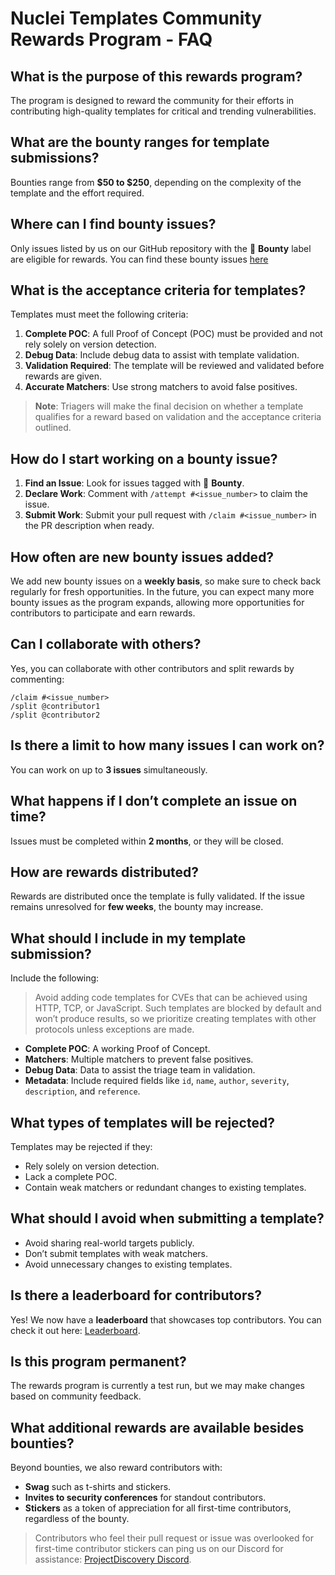 # Nuclei Templates Community Rewards Program - FAQ

## What is the purpose of this rewards program?
The program is designed to reward the community for their efforts in contributing high-quality templates for critical and trending vulnerabilities.

## What are the bounty ranges for template submissions?
Bounties range from **$50 to $250**, depending on the complexity of the template and the effort required.

## Where can I find bounty issues?
Only issues listed by us on our GitHub repository with the 💎 **Bounty** label are eligible for rewards. You can find these bounty issues [here](https://github.com/projectdiscovery/nuclei-templates/issues?q=is%3Aissue%20state%3Aopen%20label%3A%22%F0%9F%92%8E%20Bounty%22)

## What is the acceptance criteria for templates?
Templates must meet the following criteria:
1. **Complete POC**: A full Proof of Concept (POC) must be provided and not rely solely on version detection.
2. **Debug Data**: Include debug data to assist with template validation.
3. **Validation Required**: The template will be reviewed and validated before rewards are given.
4. **Accurate Matchers**: Use strong matchers to avoid false positives.
> **Note**: Triagers will make the final decision on whether a template qualifies for a reward based on validation and the acceptance criteria outlined.

## How do I start working on a bounty issue?
1. **Find an Issue**: Look for issues tagged with 💎 **Bounty**.
2. **Declare Work**: Comment with `/attempt #<issue_number>` to claim the issue.
3. **Submit Work**: Submit your pull request with `/claim #<issue_number>` in the PR description when ready.

## How often are new bounty issues added?
We add new bounty issues on a **weekly basis**, so make sure to check back regularly for fresh opportunities. In the future, you can expect many more bounty issues as the program expands, allowing more opportunities for contributors to participate and earn rewards.

## Can I collaborate with others?
Yes, you can collaborate with other contributors and split rewards by commenting:
```
/claim #<issue_number>
/split @contributor1
/split @contributor2
```

## Is there a limit to how many issues I can work on?
You can work on up to **3 issues** simultaneously.

## What happens if I don’t complete an issue on time?
Issues must be completed within **2 months**, or they will be closed.

## How are rewards distributed?
Rewards are distributed once the template is fully validated. If the issue remains unresolved for **few weeks**, the bounty may increase.

## What should I include in my template submission?
Include the following:
> Avoid adding code templates for CVEs that can be achieved using HTTP, TCP, or JavaScript. Such templates are blocked by default and won’t produce results, so we prioritize creating templates with other protocols unless exceptions are made.
- **Complete POC**: A working Proof of Concept.
- **Matchers**: Multiple matchers to prevent false positives.
- **Debug Data**: Data to assist the triage team in validation.
- **Metadata**: Include required fields like `id`, `name`, `author`, `severity`, `description`, and `reference`.

## What types of templates will be rejected?
Templates may be rejected if they:
- Rely solely on version detection.
- Lack a complete POC.
- Contain weak matchers or redundant changes to existing templates.

## What should I avoid when submitting a template?
- Avoid sharing real-world targets publicly.
- Don’t submit templates with weak matchers.
- Avoid unnecessary changes to existing templates.

## Is there a leaderboard for contributors?
Yes! We now have a **leaderboard** that showcases top contributors. You can check it out here: [Leaderboard](https://cloud.projectdiscovery.io/templates/leaderboard).

## Is this program permanent?
The rewards program is currently a test run, but we may make changes based on community feedback.

## What additional rewards are available besides bounties?
Beyond bounties, we also reward contributors with:
- **Swag** such as t-shirts and stickers.
- **Invites to security conferences** for standout contributors.
- **Stickers** as a token of appreciation for all first-time contributors, regardless of the bounty.

> Contributors who feel their pull request or issue was overlooked for first-time contributor stickers can ping us on our Discord for assistance: [ProjectDiscovery Discord](https://discord.com/invite/projectdiscovery).
